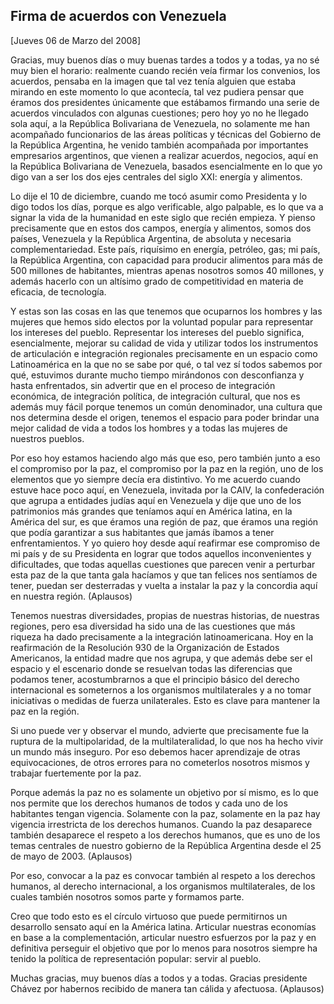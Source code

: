 Firma de acuerdos con Venezuela
-------------------------------

[Jueves 06 de Marzo del 2008]

Gracias, muy buenos días o muy buenas tardes a todos y a todas, ya no sé
muy bien el horario: realmente cuando recién veía firmar los convenios,
los acuerdos, pensaba en la imagen que tal vez tenía alguien que estaba
mirando en este momento lo que acontecía, tal vez pudiera pensar que
éramos dos presidentes únicamente que estábamos firmando una serie de
acuerdos vinculados con algunas cuestiones; pero hoy yo no he llegado
sola aquí, a la República Bolivariana de Venezuela, no solamente me han
acompañado funcionarios de las áreas políticas y técnicas del Gobierno
de la República Argentina, he venido también acompañada por importantes
empresarios argentinos, que vienen a realizar acuerdos, negocios, aquí
en la República Bolivariana de Venezuela, basados esencialmente en lo
que yo digo van a ser los dos ejes centrales del siglo XXI: energía y
alimentos.

Lo dije el 10 de diciembre, cuando me tocó asumir como Presidenta y lo
digo todos los días, porque es algo verificable, algo palpable, es lo
que va a signar la vida de la humanidad en este siglo que recién
empieza. Y pienso precisamente que en estos dos campos, energía y
alimentos, somos dos países, Venezuela y la República Argentina, de
absoluta y necesaria complementariedad. Este país, riquísimo en energía,
petróleo, gas; mi país, la República Argentina, con capacidad para
producir alimentos para más de 500 millones de habitantes, mientras
apenas nosotros somos 40 millones, y además hacerlo con un altísimo
grado de competitividad en materia de eficacia, de tecnología.

Y estas son las cosas en las que tenemos que ocuparnos los hombres y las
mujeres que hemos sido electos por la voluntad popular para representar
los intereses del pueblo. Representar los intereses del pueblo
significa, esencialmente, mejorar su calidad de vida y utilizar todos
los instrumentos de articulación e integración regionales precisamente
en un espacio como Latinoamérica en la que no se sabe por qué, o tal vez
sí todos sabemos por qué, estuvimos durante mucho tiempo mirándonos con
desconfianza y hasta enfrentados, sin advertir que en el proceso de
integración económica, de integración política, de integración cultural,
que nos es además muy fácil porque tenemos un común denominador, una
cultura que nos determina desde el origen, tenemos el espacio para poder
brindar una mejor calidad de vida a todos los hombres y a todas las
mujeres de nuestros pueblos.

Por eso hoy estamos haciendo algo más que eso, pero también junto a eso
el compromiso por la paz, el compromiso por la paz en la región, uno de
los elementos que yo siempre decía era distintivo. Yo me acuerdo cuando
estuve hace poco aquí, en Venezuela, invitada por la CAIV, la
confederación que agrupa a entidades judías aquí en Venezuela y dije que
uno de los patrimonios más grandes que teníamos aquí en América latina,
en la América del sur, es que éramos una región de paz, que éramos una
región que podía garantizar a sus habitantes que jamás íbamos a tener
enfrentamientos. Y yo quiero hoy desde aquí reafirmar ese compromiso de
mi país y de su Presidenta en lograr que todos aquellos inconvenientes y
dificultades, que todas aquellas cuestiones que parecen venir a
perturbar esta paz de la que tanta gala hacíamos y que tan felices nos
sentíamos de tener, puedan ser desterradas y vuelta a instalar la paz y
la concordia aquí en nuestra región. (Aplausos)

Tenemos nuestras diversidades, propias de nuestras historias, de
nuestras regiones, pero esa diversidad ha sido una de las cuestiones que
más riqueza ha dado precisamente a la integración latinoamericana. Hoy
en la reafirmación de la Resolución 930 de la Organización de Estados
Americanos, la entidad madre que nos agrupa, y que además debe ser el
espacio y el escenario donde se resuelvan todas las diferencias que
podamos tener, acostumbrarnos a que el principio básico del derecho
internacional es someternos a los organismos multilaterales y a no tomar
iniciativas o medidas de fuerza unilaterales. Esto es clave para
mantener la paz en la región.

Si uno puede ver y observar el mundo, advierte que precisamente fue la
ruptura de la multipolaridad, de la multilateralidad, lo que nos ha
hecho vivir un mundo más inseguro. Por eso debemos hacer aprendizaje de
otras equivocaciones, de otros errores para no cometerlos nosotros
mismos y trabajar fuertemente por la paz.

Porque además la paz no es solamente un objetivo por sí mismo, es lo que
nos permite que los derechos humanos de todos y cada uno de los
habitantes tengan vigencia. Solamente con la paz, solamente en la paz
hay vigencia irrestricta de los derechos humanos. Cuando la paz
desaparece también desaparece el respeto a los derechos humanos, que es
uno de los temas centrales de nuestro gobierno de la República Argentina
desde el 25 de mayo de 2003. (Aplausos)

Por eso, convocar a la paz es convocar también al respeto a los derechos
humanos, al derecho internacional, a los organismos multilaterales, de
los cuales también nosotros somos parte y formamos parte.

Creo que todo esto es el círculo virtuoso que puede permitirnos un
desarrollo sensato aquí en la América latina. Articular nuestras
economías en base a la complementación, articular nuestro esfuerzos por
la paz y en definitiva perseguir el objetivo que por lo menos para
nosotros siempre ha tenido la política de representación popular: servir
al pueblo.

Muchas gracias, muy buenos días a todos y a todas. Gracias presidente
Chávez por habernos recibido de manera tan cálida y afectuosa.
(Aplausos)

 
